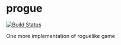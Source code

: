 # progue
[![Build Status](https://travis-ci.org/AntonYermilov/progue.svg?branch=dev)](https://travis-ci.org/AntonYermilov/progue)

One more implementation of roguelike game
